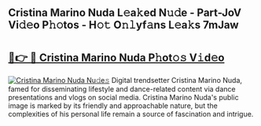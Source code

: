 ## Cristina Marino Nuda L𝚎a𝚔ed N𝚞𝚍e - Part-JoV Vi𝚍𝚎o P𝚑𝚘tos - H𝚘𝚝 O𝚗𝚕yf𝚊ns L𝚎a𝚔s 7mJaw

# <h2><a href="http://kf76vk.oniu.top/?m=Cristina+Marino+Nuda">🔗👉 🔴 Cristina Marino Nuda P𝚑ot𝚘𝚜 V𝚒d𝚎o</a></h2>

[![Cristina Marino Nuda Nu𝚍e𝚜](https://i.imgur.com/0qMVB7G.gif)](http://kf76vk.oniu.top/?m=Cristina+Marino+Nuda)
Digital trendsetter Cristina Marino Nuda, famed for disseminating lifestyle and dance-related content via dance presentations and vlogs on social media. Cristina Marino Nuda's public image is marked by its friendly and approachable nature, but the complexities of his personal life remain a source of fascination and intrigue.  
